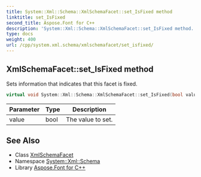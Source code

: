 ```yaml
---
title: System::Xml::Schema::XmlSchemaFacet::set_IsFixed method
linktitle: set_IsFixed
second_title: Aspose.Font for C++
description: 'System::Xml::Schema::XmlSchemaFacet::set_IsFixed method. Sets information that indicates that this facet is fixed in C++.'
type: docs
weight: 400
url: /cpp/system.xml.schema/xmlschemafacet/set_isfixed/
---
```

## XmlSchemaFacet::set_IsFixed method


Sets information that indicates that this facet is fixed.

```cpp
virtual void System::Xml::Schema::XmlSchemaFacet::set_IsFixed(bool value)
```


| Parameter | Type | Description |
| --- | --- | --- |
| value | bool | The value to set. |

## See Also

* Class [XmlSchemaFacet](../)
* Namespace [System::Xml::Schema](../../)
* Library [Aspose.Font for C++](../../../)
